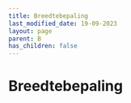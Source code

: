 ```yaml
---
title: Breedtebepaling
last_modified_date: 19-09-2023
layout: page
parent: B
has_children: false
---
```


Breedtebepaling
===============


